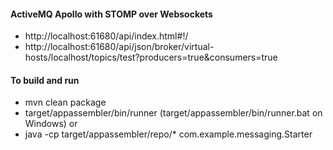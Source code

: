 #### ActiveMQ Apollo with STOMP over Websockets

- http://localhost:61680/api/index.html#!/
- http://localhost:61680/api/json/broker/virtual-hosts/localhost/topics/test?producers=true&consumers=true

#### To build and run
- mvn clean package
- target/appassembler/bin/runner (target/appassembler/bin/runner.bat on Windows)
or  
- java -cp target/appassembler/repo/* com.example.messaging.Starter
